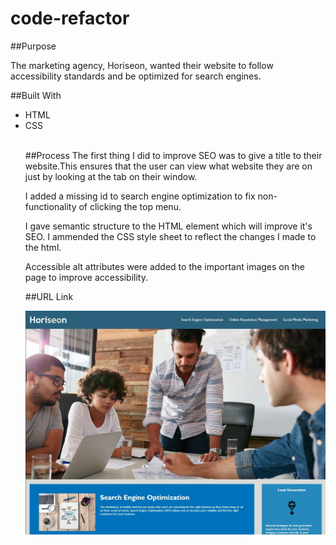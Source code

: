 # code-refactor

##Purpose

The marketing agency, Horiseon, wanted their website to follow accessibility standards and be optimized for search engines.

##Built With
<ul style=“list-style-type:square”>
    <li>HTML</li>
    <li>CSS</li> <br/>

##Process
The first thing I did to improve SEO was to give a title to their website.This ensures that the user can view what website they are on just by looking at the tab on their window. 

I added a missing id to search engine optimization to fix non-functionality of clicking the top menu. 

I gave semantic structure to the HTML element which will improve it's SEO. I ammended the CSS style sheet to reflect the changes I made to the html. 

Accessible alt attributes were added to the important images on the page to improve accessibility.

##URL Link

![web-screenshot](/assets/images/web-screenshot.jpg)

